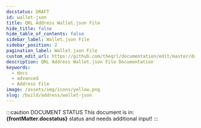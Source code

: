 ```yaml
---
docstatus: DRAFT
id: wallet-json
title: QRL Address Wallet.json File
hide_title: false
hide_table_of_contents: false
sidebar_label: Wallet.json File
sidebar_position: 2
pagination_label: Wallet.json File
custom_edit_url: https://github.com/theqrl/documentation/edit/master/docs/basics/what-is-qrl.md
description: QRL Address Wallet.json File Documentation
keywords:
  - docs
  - advanced
  - Address File
image: /assets/img/icons/yellow.png
slug: /build/address/wallet-json
---
```


:::caution DOCUMENT STATUS 
<span>This document is in: <b>{frontMatter.docstatus}</b> status and needs additional input!</span>
:::